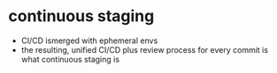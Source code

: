 # continuous staging

* CI/CD ismerged with ephemeral envs
* the resulting, unified CI/CD plus review process for every commit is what continuous staging is
